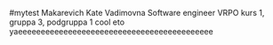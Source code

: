 #mytest
Makarevich
Kate
Vadimovna
Software engineer
VRPO
kurs 1, gruppa 3, podgruppa 1
cool
eto yaeeeeeeeeeeeeeeeeeeeeeeeeeeeeeeeeeeeeeeeeeee
